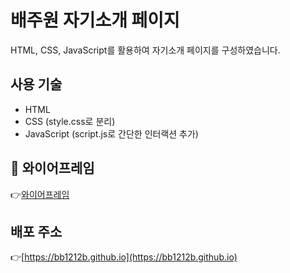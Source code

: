 # 배주원 자기소개 페이지

HTML, CSS, JavaScript를 활용하여 자기소개 페이지를 구성하였습니다.

## 사용 기술

- HTML
- CSS (style.css로 분리)
- JavaScript (script.js로 간단한 인터랙션 추가)

## 🧩 와이어프레임
👉[와이어프레임](wireframe.png)

## 배포 주소
👉[https://bb1212b.github.io](https://bb1212b.github.io)
